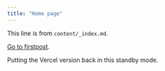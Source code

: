 ```yaml
---
title: "Home page"
---
```


This line is from `content/_index.md`.

[Go to firstpost](/firstpost/).

Putting the Vercel version back in this standby mode.
